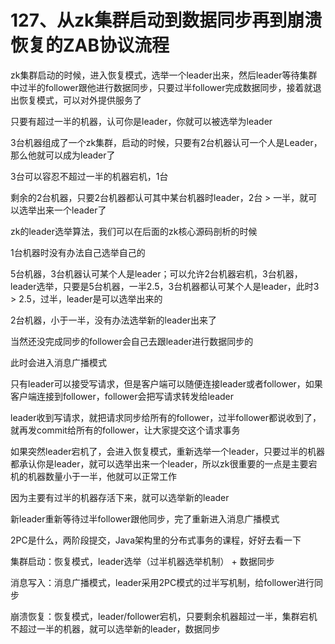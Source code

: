 # 127、从zk集群启动到数据同步再到崩溃恢复的ZAB协议流程
zk集群启动的时候，进入恢复模式，选举一个leader出来，然后leader等待集群中过半的follower跟他进行数据同步，只要过半follower完成数据同步，接着就退出恢复模式，可以对外提供服务了

 

只要有超过一半的机器，认可你是leader，你就可以被选举为leader

 

3台机器组成了一个zk集群，启动的时候，只要有2台机器认可一个人是Leader，那么他就可以成为leader了

 

3台可以容忍不超过一半的机器宕机，1台

 

剩余的2台机器，只要2台机器都认可其中某台机器时leader，2台 > 一半，就可以选举出来一个leader了

 

zk的leader选举算法，我们可以在后面的zk核心源码剖析的时候

 

1台机器时没有办法自己选举自己的

 

5台机器，3台机器认可某个人是leader；可以允许2台机器宕机，3台机器，leader选举，只要是5台机器，一半2.5，3台机器都认可某个人是leader，此时3 > 2.5，过半，leader是可以选举出来的

 

2台机器，小于一半，没有办法选举新的leader出来了

 

当然还没完成同步的follower会自己去跟leader进行数据同步的

 

此时会进入消息广播模式

 

只有leader可以接受写请求，但是客户端可以随便连接leader或者follower，如果客户端连接到follower，follower会把写请求转发给leader

 

leader收到写请求，就把请求同步给所有的follower，过半follower都说收到了，就再发commit给所有的follower，让大家提交这个请求事务

 

如果突然leader宕机了，会进入恢复模式，重新选举一个leader，只要过半的机器都承认你是leader，就可以选举出来一个leader，所以zk很重要的一点是主要宕机的机器数量小于一半，他就可以正常工作

 

因为主要有过半的机器存活下来，就可以选举新的leader

 

新leader重新等待过半follower跟他同步，完了重新进入消息广播模式

 

2PC是什么，两阶段提交，Java架构里的分布式事务的课程，好好去看一下

 

集群启动：恢复模式，leader选举（过半机器选举机制） + 数据同步

 

消息写入：消息广播模式，leader采用2PC模式的过半写机制，给follower进行同步

 

崩溃恢复：恢复模式，leader/follower宕机，只要剩余机器超过一半，集群宕机不超过一半的机器，就可以选举新的leader，数据同步
